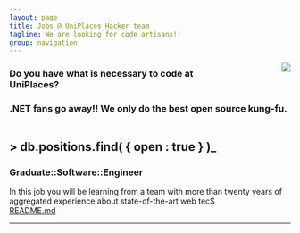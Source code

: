 ```yaml
---
layout: page
title: Jobs @ UniPlaces Hacker team
tagline: We are looking for code artisans!!
group: navigation
---
```


<img src="{{ BASE_PATH }}/static/MrTSharkpunch.gif" style="float:right;margin-left:100px" />


### Do you have what is necessary to code at UniPlaces?
### .NET fans go away!! We only do the best open source kung-fu.

<div style="clear:both"></div>

## > db.positions.find( { open : true } )<span style="text-decoration:blink">_</span>

### Graduate::Software::Engineer

<div class="row">
        <div class="span10">
                In this job you will be learning from a team with more than twenty years of aggregated experience about state-of-the-art web tec$
        </div>
        <div class="span2">
                <a href="{{ BASE_PATH }}/jobs/graduate-software-engineer.html" class="btn btn-success btn-large">README.md</a>
        </div>
</div>

<!--

### Backend::Software::Engineer

<div class="row">
        <div class="span10">
		Your main goal will be to collaborate in UniPlaces defining and implementing a strategy and architecture for our backend Software, while helping in all the areas of the software engineering within the company.
        </div>
        <div class="span2">
                <a href="{{ BASE_PATH }}/jobs/backend-software-engineer.html" class="btn btn-success btn-large">README.md</a>
        </div>
</div>

### JavaScript::Junior::Software::Engineer

<div class="row">
	<div class="span10">
		Your main goal will be to help in the development of our web platform. Your engineering mission will have a strong focus in JavaScript but will work on other technologies. In UniPlaces we use JavaScript for client-side and server-side using Node.js.
	</div>
	<div class="span2">
		<a href="{{ BASE_PATH }}/jobs/junior-javascript-software-engineer.html" class="btn btn-success btn-large">README.md</a>
	</div>
</div>

### JavaScript::Software::Engineer

<div class="row">
	<div class="span10">
		Your main goal will be to collaborate in UniPlaces defining and implementing a strategy and architecture in terms of JavaScript for UI and server side, while helping in all the areas of the software engineering within the company.
	</div>
	<div class="span2">
		<a href="{{ BASE_PATH }}/jobs/javascript-software-engineer.html" class="btn btn-success btn-large">README.md</a>
	</div>
</div>

### Intern::Software::Engineer

<div class="row">
	<div class="span10">
		In this job you will be learning from a team with more than twenty years of aggregated experience about state-of-the-art web technologies and engineering processes, inside a multinational start-up with presence in two countries (Portugal and Chile, via Startup Chile) and expanding across Latin America and Europe.
	</div>
	<div class="span2">		
		<a href="{{ BASE_PATH }}/jobs/intern-software-engineer.html" class="btn btn-success btn-large">README.md</a>
	</div>
</div>

-->

<hr />
